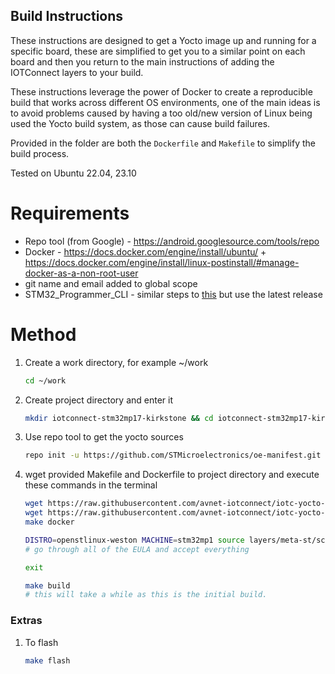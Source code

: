## Build Instructions

These instructions are designed to get a Yocto image up and running for a specific board, these are simplified to get you to a similar point on each board and then you return to the main instructions of adding the IOTConnect layers to your build.

These instructions leverage the power of Docker to create a reproducible build that works across different OS environments, one of the main ideas is to avoid problems caused by having a too old/new version of Linux being used the Yocto build system, as those can cause build failures.

Provided in the folder are both the `Dockerfile` and `Makefile` to simplify the build process.

Tested on Ubuntu 22.04, 23.10

# Requirements
- Repo tool (from Google) - https://android.googlesource.com/tools/repo
- Docker - https://docs.docker.com/engine/install/ubuntu/ + https://docs.docker.com/engine/install/linux-postinstall/#manage-docker-as-a-non-root-user
- git name and email added to global scope
- STM32_Programmer_CLI - similar steps to [this](https://wiki.somlabs.com/index.php/Installing_STM32CubeProgrammer_on_Ubuntu_18.04) but use the latest release

# Method
1. Create a work directory, for example ~/work
    ```bash
    cd ~/work
    ```

2. Create project directory and enter it
    ```bash
    mkdir iotconnect-stm32mp17-kirkstone && cd iotconnect-stm32mp17-kirkstone
    ```

3. Use repo tool to get the yocto sources
    ```bash
    repo init -u https://github.com/STMicroelectronics/oe-manifest.git -b refs/tags/openstlinux-5.15-yocto-kirkstone-mp1-v23.07.26 && repo sync    
    ```

4.  wget provided Makefile and Dockerfile to project directory and execute these commands in the terminal
    ```bash
    wget https://raw.githubusercontent.com/avnet-iotconnect/iotc-yocto-python-sdk/kirkstone/board_specific_readmes/stm32mp157/Makefile && \
    wget https://raw.githubusercontent.com/avnet-iotconnect/iotc-yocto-python-sdk/kirkstone/board_specific_readmes/stm32mp157/Dockerfile
    make docker
    
    DISTRO=openstlinux-weston MACHINE=stm32mp1 source layers/meta-st/scripts/envsetup.sh
    # go through all of the EULA and accept everything
    
    exit
    
    make build
    # this will take a while as this is the initial build.
    ```

### Extras

1. To flash
    ```bash
    make flash
    ```
